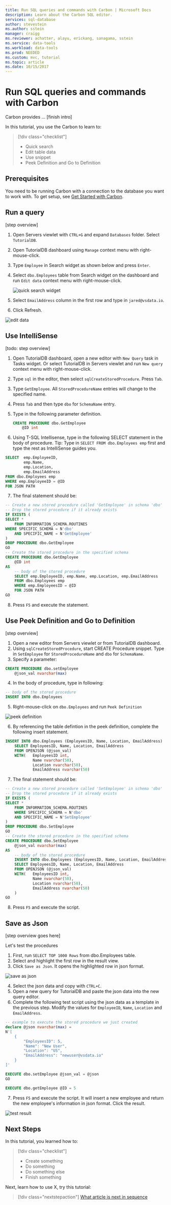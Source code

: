```yaml
---
title: Run SQL queries and commands with Carbon | Microsoft Docs
description: Learn about the Carbon SQL editor.
services: sql-database
author: stevestein
ms.author: sstein
manager: craigg
ms.reviewer: achatter, alayu, erickang, sanagama, sstein
ms.service: data-tools
ms.workload: data-tools
ms.prod: NEEDED
ms.custom: mvc, tutorial
ms.topic: article
ms.date: 10/15/2017
---
```


# Run SQL queries and commands with Carbon

Carbon provides ... [finish intro] 

In this tutorial, you use the Carbon to learn to:
> [!div class="checklist"]
> * Quick search
> * Edit table data 
> * Use snippet
> * Peek Definition and Go to Definition

## Prerequisites
You need to be running Carbon with a connection to the database you want to work with. To get setup, see [Get Started with Carbon](./get-started-sql-server.md).

## Run a query
[step overview]

1. Open Servers viewlet with ```CTRL+G``` and expand ```Databases``` folder. Select ```TutorialDB```. 
2. Open TutorialDB dashboard using ```Manage``` context menu with right-mouse-click.
3. Type ```Employee``` in Search widget as shown below and press ```Enter```.
4. Select ```dbo.Employees``` table from Search widget on the dashboard and run ```Edit data``` context menu with right-mouse-click.

   ![quick search widget](./media/tutorial-sql-server/quick-search-widget.png)

5. Select ```EmailAddress``` column in the first row and type in ```jared@vsdata.io```.
6. Click Refresh.

![edit data](./media/tutorial-sql-server/edit-data.png)

## Use IntelliSense
[todo: step overview]

1. Open TutorialDB dashboard, open a new editor with ```New Query``` task in Tasks widget. Or select TutorialDB in Servers viewlet and run ```New query``` context menu with right-mouse-click.
2. Type ```sql``` in the editor, then select ```sqlCreateStoredProcedure```. Press ```Tab```.
3. Type ```GetEmployee```. All ```StoredProcedureName``` entries will change to the specified name. 
4. Press ```Tab``` and then type ```dbo``` for ```SchemaName``` entry.
5. Type in the following parameter definition.

   ```sql
   CREATE PROCEDURE dbo.GetEmployee
       @ID int
   ```
6. Using T-SQL Intellisense, type in the following SELECT statement in the body of procedure. Tip: Type in ```SELECT FROM dbo.Employees emp``` first and type the rest as IntelliSense guides you. 

```sql
SELECT  emp.EmployeeID, 
        emp.Name, 
        emp.Location, 
        emp.EmailAddress
FROM dbo.Employees emp
WHERE emp.EmployeeID = @ID
FOR JSON PATH
```

7. The final statement should be:

```sql
-- Create a new stored procedure called 'GetEmployee' in schema 'dbo'
-- Drop the stored procedure if it already exists
IF EXISTS (
SELECT *
    FROM INFORMATION_SCHEMA.ROUTINES
WHERE SPECIFIC_SCHEMA = N'dbo'
    AND SPECIFIC_NAME = N'GetEmployee'
)
DROP PROCEDURE dbo.GetEmployee
GO
-- Create the stored procedure in the specified schema
CREATE PROCEDURE dbo.GetEmployee
    @ID int
AS
    -- body of the stored procedure
    SELECT emp.EmployeeID, emp.Name, emp.Location, emp.EmailAddress
    FROM dbo.Employees emp
    WHERE emp.EmployeesID = @ID
    FOR JSON PATH
GO
```

8. Press ```F5``` and execute the statement.

## Use Peek Definition and Go to Definition 
[step overview]

1. Open a new editor from Servers viewlet or from TutorialDB dashboard.  
2. Using ```sqlCreateStoredProcedure```, start CREATE Procedure snippet. Type in ```SetEmployee``` for ```StoredProcedureName``` and ```dbo``` for ```SchemaName```.
3. Specify a parameter:

```sql
CREATE PROCEDURE dbo.setEmployee
    @json_val nvarchar(max)
```
4. In the body of procedure, type in following:
```sql
-- body of the stored procedure
INSERT INTO dbo.Employees
```
5. Right-mouse-click on ```dbo.Employees``` and run ```Peek Definition```

![peek definition](./media/tutorial-sql-server/peek-definition.png)

6. By referencing the table defintion in the peek definition, complete the following insert statement.

```sql
INSERT INTO dbo.Employees (EmployeesID, Name, Location, EmailAddress)
    SELECT EmployeesID, Name, Location, EmailAddress
    FROM OPENJSON (@json_val)
    WITH(   EmployeesID int, 
            Name nvarchar(50), 
            Location nvarchar(50), 
            EmailAddress nvarchar(50)
```
7. The final statement should be:

```sql
-- Create a new stored procedure called 'SetEmployee' in schema 'dbo'
-- Drop the stored procedure if it already exists
IF EXISTS (
SELECT *
    FROM INFORMATION_SCHEMA.ROUTINES
    WHERE SPECIFIC_SCHEMA = N'dbo'
    AND SPECIFIC_NAME = N'SetEmployee'
)
DROP PROCEDURE dbo.SetEmployee
GO
-- Create the stored procedure in the specified schema
CREATE PROCEDURE dbo.SetEmployee
    @json_val nvarchar(max) 
AS
    -- body of the stored procedure
    INSERT INTO dbo.Employees (EmployeesID, Name, Location, EmailAddress)
    SELECT EmployeesID, Name, Location, EmailAddress
    FROM OPENJSON (@json_val)
    WITH(   EmployeesID int, 
            Name nvarchar(50), 
            Location nvarchar(50), 
            EmailAddress nvarchar(50)
    )
GO
```

8. Press ```F5``` and execute the script.

## Save as Json
[step overview goes here]

Let's test the procedures

1. First, run ```SELECT TOP 1000 Rows``` from dbo.Employees table.
2. Select and highlight the first row in the result view.
3. Click ```Save as Json```. It opens the highlighted row in json format.

![save as json](./media/tutorial-sql-server/save-as-json.png)

4. Select the json data and copy with ```CTRL+C```.
5. Open a new query for TutorialDB and paste the json data into the new query editor. 
6. Complete the following test script using the json data as a template in the previous step. Modify the values for ```EmployeeID```, ```Name```, ```Location``` and ```EmailAddress```.

```sql
-- example to execute the stored procedure we just created
declare @json nvarchar(max) =
N'[
    {
        "EmployeesID": 5,
        "Name": "New User",
        "Location": "US",
        "EmailAddress": "newuser@vsdata.io"
    }
]'

EXECUTE dbo.setEmployee @json_val = @json
GO

EXECUTE dbo.getEmployee @ID = 5
```

7. Press ```F5``` and execute the script. It will insert a new employee and return the new employee's information in json format. Click the result.

![test result](./media/tutorial-sql-server/test-result.png)

## Next Steps
In this tutorial, you learned how to:
> [!div class="checklist"]
> * Create something
> * Do something
> * Do something else
> * Finish something 

Next, learn how to use X, try this tutorial: 
> [!div class="nextstepaction"]
> [What article is next in sequence](template-tutorial.md)